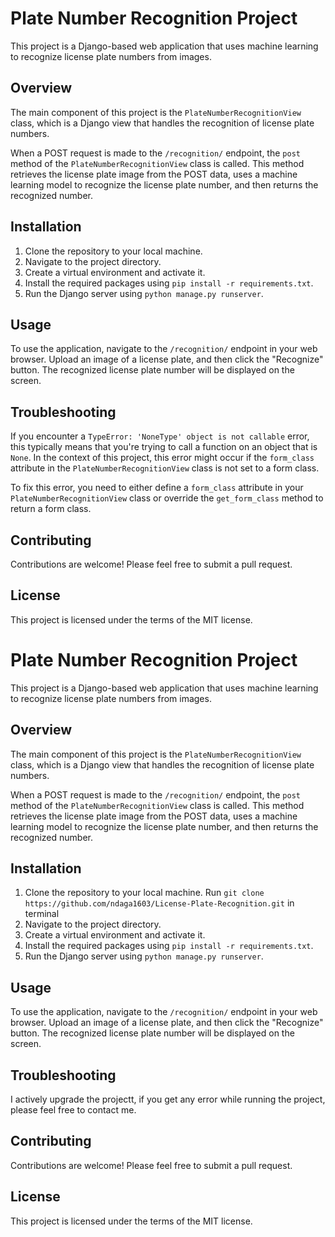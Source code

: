# Plate Number Recognition Project

This project is a Django-based web application that uses machine learning to recognize license plate numbers from images.

## Overview

The main component of this project is the `PlateNumberRecognitionView` class, which is a Django view that handles the recognition of license plate numbers.

When a POST request is made to the `/recognition/` endpoint, the `post` method of the `PlateNumberRecognitionView` class is called. This method retrieves the license plate image from the POST data, uses a machine learning model to recognize the license plate number, and then returns the recognized number.

## Installation

1. Clone the repository to your local machine.
2. Navigate to the project directory.
3. Create a virtual environment and activate it.
4. Install the required packages using `pip install -r requirements.txt`.
5. Run the Django server using `python manage.py runserver`.

## Usage

To use the application, navigate to the `/recognition/` endpoint in your web browser. Upload an image of a license plate, and then click the "Recognize" button. The recognized license plate number will be displayed on the screen.

## Troubleshooting

If you encounter a `TypeError: 'NoneType' object is not callable` error, this typically means that you're trying to call a function on an object that is `None`. In the context of this project, this error might occur if the `form_class` attribute in the `PlateNumberRecognitionView` class is not set to a form class.

To fix this error, you need to either define a `form_class` attribute in your `PlateNumberRecognitionView` class or override the `get_form_class` method to return a form class.

## Contributing

Contributions are welcome! Please feel free to submit a pull request.

## License

This project is licensed under the terms of the MIT license.
# Plate Number Recognition Project

This project is a Django-based web application that uses machine learning to recognize license plate numbers from images.

## Overview

The main component of this project is the `PlateNumberRecognitionView` class, which is a Django view that handles the recognition of license plate numbers.

When a POST request is made to the `/recognition/` endpoint, the `post` method of the `PlateNumberRecognitionView` class is called. This method retrieves the license plate image from the POST data, uses a machine learning model to recognize the license plate number, and then returns the recognized number.

## Installation

1. Clone the repository to your local machine. Run `git clone https://github.com/ndaga1603/License-Plate-Recognition.git` in terminal
2. Navigate to the project directory.
3. Create a virtual environment and activate it.
4. Install the required packages using `pip install -r requirements.txt`.
5. Run the Django server using `python manage.py runserver`.

## Usage

To use the application, navigate to the `/recognition/` endpoint in your web browser. Upload an image of a license plate, and then click the "Recognize" button. The recognized license plate number will be displayed on the screen.

## Troubleshooting
I actively upgrade the projectt, if you get any error while running the project, please feel free to contact me.

## Contributing

Contributions are welcome! Please feel free to submit a pull request.

## License

This project is licensed under the terms of the MIT license.